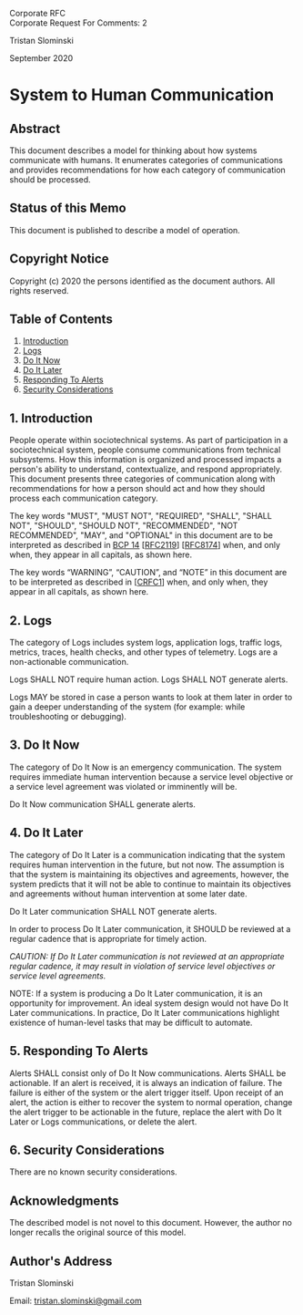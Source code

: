 Corporate RFC<br/>
Corporate Request For Comments: 2

Tristan Slominski

September 2020

# System to Human Communication

## Abstract

This document describes a model for thinking about how systems communicate with humans. It enumerates categories of communications and provides recommendations for how each category of communication should be processed.

## Status of this Memo

This document is published to describe a model of operation.

## Copyright Notice

Copyright (c) 2020 the persons identified as the document authors. All rights reserved.

## Table of Contents

1. [Introduction](#1-introduction)
2. [Logs](#2-logs)
3. [Do It Now](#3-do-it-now)
4. [Do It Later](#4-do-it-later)
5. [Responding To Alerts](#5-responding-to-alerts)
6. [Security Considerations](#6-security-considerations)

## 1. Introduction

People operate within sociotechnical systems. As part of participation in a sociotechnical system, people consume communications from technical subsystems. How this information is organized and processed impacts a person's ability to understand, contextualize, and respond appropriately. This document presents three categories of communication along with recommendations for how a person should act and how they should process each communication category.

The key words "MUST", "MUST NOT", "REQUIRED", "SHALL", "SHALL NOT", "SHOULD", "SHOULD NOT", "RECOMMENDED", "NOT RECOMMENDED", "MAY", and "OPTIONAL" in this document are to be interpreted as described in [BCP 14](https://tools.ietf.org/html/bcp14) [[RFC2119](https://tools.ietf.org/html/rfc2119)] [[RFC8174](https://tools.ietf.org/html/rfc8174)] when, and only when, they appear in all capitals, as shown here. 

The key words “WARNING”, “CAUTION”, and “NOTE” in this document are to be interpreted as described in [[CRFC1](https://github.com/corporate-rfc/CRFC1)] when, and only when, they appear in all capitals, as shown here.

## 2. Logs

The category of Logs includes system logs, application logs, traffic logs, metrics, traces, health checks, and other types of telemetry. Logs are a non-actionable communication. 

Logs SHALL NOT require human action. Logs SHALL NOT generate alerts.

Logs MAY be stored in case a person wants to look at them later in order to gain a deeper understanding of the system (for example: while troubleshooting or debugging).

## 3. Do It Now

The category of Do It Now is an emergency communication. The system requires immediate human intervention because a service level objective or a service level agreement was violated or imminently will be.

Do It Now communication SHALL generate alerts.

## 4. Do It Later

The category of Do It Later is a communication indicating that the system requires human intervention in the future, but not now. The assumption is that the system is maintaining its objectives and agreements, however, the system predicts that it will not be able to continue to maintain its objectives and agreements without human intervention at some later date.

Do It Later communication SHALL NOT generate alerts.

In order to process Do It Later communication, it SHOULD be reviewed at a regular cadence that is appropriate for timely action.

_CAUTION: If Do It Later communication is not reviewed at an appropriate regular cadence, it may result in violation of service level objectives or service level agreements._

NOTE: If a system is producing a Do It Later communication, it is an opportunity for improvement. An ideal system design would not have Do It Later communications. In practice, Do It Later communications highlight existence of human-level tasks that may be difficult to automate.

## 5. Responding To Alerts

Alerts SHALL consist only of Do It Now communications. Alerts SHALL be actionable. If an alert is received, it is always an indication of failure. The failure is either of the system or the alert trigger itself. Upon receipt of an alert, the action is either to recover the system to normal operation, change the alert trigger to be actionable in the future, replace the alert with Do It Later or Logs communications, or delete the alert.

## 6. Security Considerations

There are no known security considerations.

## Acknowledgments

The described model is not novel to this document. However, the author no longer recalls the original source of this model.

## Author's Address

Tristan Slominski

Email: tristan.slominski@gmail.com
